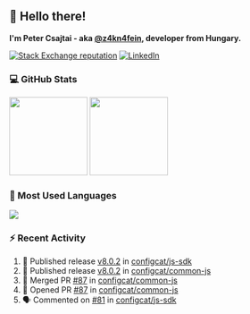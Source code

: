 ## 👋 Hello there!

**I'm Peter Csajtai - aka [@z4kn4fein](https://github.com/z4kn4fein), developer from Hungary.**

[![Stack Exchange reputation](https://img.shields.io/stackexchange/stackoverflow/r/8700582?color=orange&label=reputation&logo=stackoverflow&style=for-the-badge)](https://stackoverflow.com/users/8700582)
[![LinkedIn](https://img.shields.io/badge/linkedin-%230077B5.svg?style=for-the-badge&logo=linkedin&logoColor=white)](https://www.linkedin.com/in/csajtai-p%C3%A9ter-45395341/)

### 💻 GitHub Stats

<div>
  <img height="140px" src="https://github-readme-stats-pcsajtai.vercel.app/api?username=z4kn4fein&show_icons=true&hide_border=true&count_private=true&custom_title=Stats&theme=dracula&line_height=24&hide_title=true">
  <img height="140px" src="https://streak-stats.demolab.com?user=z4kn4fein&theme=dracula&hide_border=true">
  
</div>

### :toolbox: Most Used Languages

<img src="https://github-readme-stats-pcsajtai.vercel.app/api/top-langs/?username=z4kn4fein&theme=dracula&hide_border=true&layout=compact&langs_count=8&hide_title=true">

### :zap: Recent Activity

<!--START_SECTION:activity-->
1. 🚀 Published release [v8.0.2](https://github.com/v8.0.2) in [configcat/js-sdk](https://github.com/configcat/js-sdk)
2. 🚀 Published release [v8.0.2](https://github.com/v8.0.2) in [configcat/common-js](https://github.com/configcat/common-js)
3. 🎉 Merged PR [#87](https://github.com/configcat/common-js/pull/87) in [configcat/common-js](https://github.com/configcat/common-js)
4. 💪 Opened PR [#87](https://github.com/configcat/common-js/pull/87) in [configcat/common-js](https://github.com/configcat/common-js)
5. 🗣 Commented on [#81](https://github.com/configcat/js-sdk/issues/81) in [configcat/js-sdk](https://github.com/configcat/js-sdk)
<!--END_SECTION:activity-->
